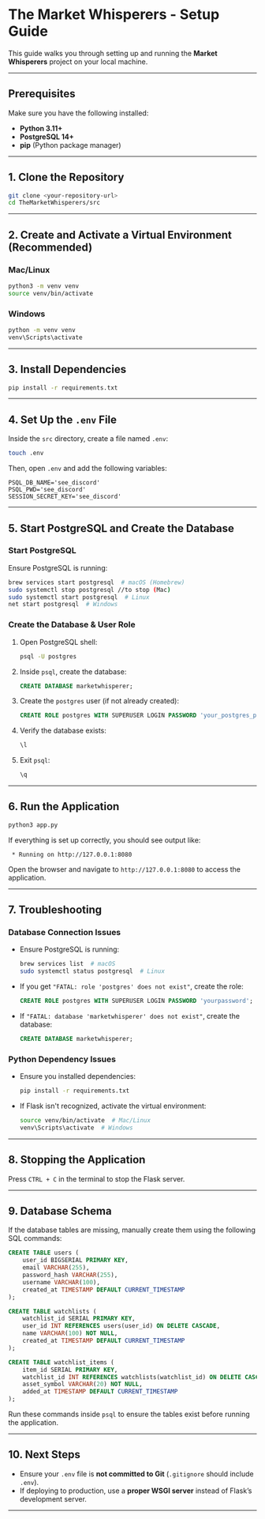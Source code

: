 # **The Market Whisperers - Setup Guide**

This guide walks you through setting up and running the **Market Whisperers** project on your local machine.

---

## **Prerequisites**
Make sure you have the following installed:
- **Python 3.11+**
- **PostgreSQL 14+**
- **pip** (Python package manager)

---

## **1. Clone the Repository**
```sh
git clone <your-repository-url>
cd TheMarketWhisperers/src
```

---

## **2. Create and Activate a Virtual Environment** (Recommended)
### **Mac/Linux**
```sh
python3 -m venv venv
source venv/bin/activate
```
### **Windows**
```sh
python -m venv venv
venv\Scripts\activate
```

---

## **3. Install Dependencies**
```sh
pip install -r requirements.txt
```

---

## **4. Set Up the `.env` File**
Inside the `src` directory, create a file named `.env`:
```sh
touch .env
```
Then, open `.env` and add the following variables:
```
PSQL_DB_NAME='see_discord'
PSQL_PWD='see_discord'
SESSION_SECRET_KEY='see_discord'
```

---

## **5. Start PostgreSQL and Create the Database**
### **Start PostgreSQL**
Ensure PostgreSQL is running:
```sh
brew services start postgresql  # macOS (Homebrew)
sudo systemctl stop postgresql //to stop (Mac)
sudo systemctl start postgresql  # Linux
net start postgresql  # Windows
```

### **Create the Database & User Role**
1. Open PostgreSQL shell:
   ```sh
   psql -U postgres
   ```
2. Inside `psql`, create the database:
   ```sql
   CREATE DATABASE marketwhisperer;
   ```
3. Create the `postgres` user (if not already created):
   ```sql
   CREATE ROLE postgres WITH SUPERUSER LOGIN PASSWORD 'your_postgres_password';
   ```
4. Verify the database exists:
   ```sql
   \l
   ```
5. Exit `psql`:
   ```sql
   \q
   ```

---

## **6. Run the Application**
```sh
python3 app.py
```
If everything is set up correctly, you should see output like:
```
 * Running on http://127.0.0.1:8080
```
Open the browser and navigate to `http://127.0.0.1:8080` to access the application.

---

## **7. Troubleshooting**
### **Database Connection Issues**
- Ensure PostgreSQL is running:
  ```sh
  brew services list  # macOS
  sudo systemctl status postgresql  # Linux
  ```
- If you get `"FATAL: role 'postgres' does not exist"`, create the role:
  ```sql
  CREATE ROLE postgres WITH SUPERUSER LOGIN PASSWORD 'yourpassword';
  ```
- If `"FATAL: database 'marketwhisperer' does not exist"`, create the database:
  ```sql
  CREATE DATABASE marketwhisperer;
  ```

### **Python Dependency Issues**
- Ensure you installed dependencies:
  ```sh
  pip install -r requirements.txt
  ```
- If Flask isn't recognized, activate the virtual environment:
  ```sh
  source venv/bin/activate  # Mac/Linux
  venv\Scripts\activate  # Windows
  ```

---

## **8. Stopping the Application**
Press `CTRL + C` in the terminal to stop the Flask server.

---

## **9. Database Schema**
If the database tables are missing, manually create them using the following SQL commands:
```sql
CREATE TABLE users (
    user_id BIGSERIAL PRIMARY KEY,
    email VARCHAR(255),
    password_hash VARCHAR(255),
    username VARCHAR(100),
    created_at TIMESTAMP DEFAULT CURRENT_TIMESTAMP
);

CREATE TABLE watchlists (
    watchlist_id SERIAL PRIMARY KEY,
    user_id INT REFERENCES users(user_id) ON DELETE CASCADE,
    name VARCHAR(100) NOT NULL,
    created_at TIMESTAMP DEFAULT CURRENT_TIMESTAMP
);

CREATE TABLE watchlist_items (
    item_id SERIAL PRIMARY KEY,
    watchlist_id INT REFERENCES watchlists(watchlist_id) ON DELETE CASCADE,
    asset_symbol VARCHAR(20) NOT NULL,
    added_at TIMESTAMP DEFAULT CURRENT_TIMESTAMP
);
```

Run these commands inside `psql` to ensure the tables exist before running the application.

---


## **10. Next Steps**
- Ensure your `.env` file is **not committed to Git** (`.gitignore` should include `.env`).
- If deploying to production, use a **proper WSGI server** instead of Flask’s development server.

---